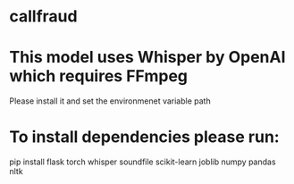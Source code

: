 # callfraud
# This model uses Whisper by OpenAI which requires FFmpeg
Please install it and set the environmenet variable path
# To install dependencies please run:
pip install flask torch whisper soundfile scikit-learn joblib numpy pandas nltk
